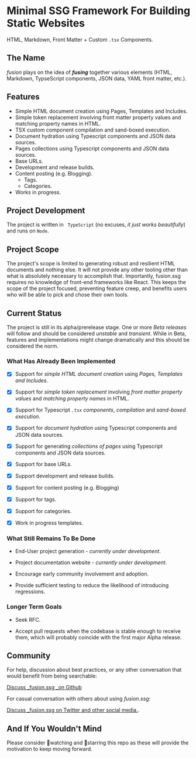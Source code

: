 <!-- <br> -->
<!-- <br> -->
<!-- <div align=center> -->
<!--     <img src="github/readmeheader.png" alt="README Header"> -->
<!-- </div> -->
<!-- <br> -->
<!-- <hr color="grey"> -->
<!-- <br> -->

# Minimal SSG Framework For Building Static Websites

HTML, Markdown, Front Matter + Custom `.tsx` Components.

## The Name

_fusion_ plays on the idea of **_fusing_** together various elements (HTML, Markdown, TypseScript components, JSON data, YAML front matter, etc.).

## Features

- Simple HTML document creation using Pages, Templates and Includes.
- Simple token replacement involving front matter property values and matching property names in HTML.
- TSX custom component compilation and sand-boxed execution.
- Document hydration using Typescript components and JSON data sources.
- Pages collections using Typescript components and JSON data sources.
- Base URLs.
- Development and release builds.
- Content posting (e.g. Blogging).
  - Tags.
  - Categories.
- Works in progress.

## Project Development

The project is written in ` TypeScript` (no excuses, _it just works beautifully_) and runs on `Node`.

## Project Scope
The project's scope is limited to generating robust and resilient HTML documents and nothing else. It will not provide any other tooling other than what is absolutely necessary to accomplish that. Importantly, fusion.ssg requires no knowledge of front-end frameworks like React. This keeps the scope of the project focused, preventing feature creep, and benefits users who will be able to pick and chose their own tools.

## Current Status

The project is still in its alpha/prerelease stage. One or more _Beta releases_ will follow and should be considered _unstable_ and _transient_. While in Beta, features and implementations might change dramatically and this should be considered the norm.

### What Has Already Been Implemented

- [X] Support for _simple HTML document creation_ using _Pages, Templates and Includes_.

- [X] Support for _simple token replacement_ involving _front matter property values_ and _matching property names_ in HTML.

- [X] Support for Typescript _`.tsx` components_, _compilation_ and _sand-boxed execution_.

- [X]  Support for _document hydration_ using Typescript components and JSON data sources.

- [X] Support for generating _collections of pages_ using Typescript components and JSON data sources.

- [X] Support for base URLs.

- [X] Support development and release builds.

- [X]  Support for content posting (e.g. Blogging)

  - [X] Support for tags.

  - [X] Support for categories.

- [X] Work in progress templates.

### What Still Remains To Be Done

- End-User project generation - _currently under development_.

- Project documentation website - _currently under development_.

- Encourage early community involvement and adoption.

- Provide sufficient testing to reduce the likelihood of introducing regressions.

### Longer Term Goals

- Seek RFC.

- Accept pull requests when the codebase is stable enough to receive them, which will probably coincide with the first major Alpha release.

## Community

For help, discussion about best practices, or any other conversation that would benefit from being searchable:

[Discuss _fusion.ssg _on Github](https://github.com/4awpawz/fusion.ssg/discussions)

For casual conversation with others about using _fusion.ssg_:

[Discuss _fusion.ssg on Twitter and other social media.](https://twitter.com).

## And If You Wouldn't Mind

Please consider 👀watching and 🌟starring this repo as these will provide the motivation to keep moving forward.
